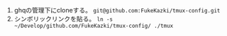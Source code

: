 1. ghqの管理下にcloneする。
`git@github.com:FukeKazki/tmux-config.git`
2. シンボリックリンクを貼る。
`ln -s ~/Develop/github.com/FukeKazki/tmux-config/ ./tmux`

